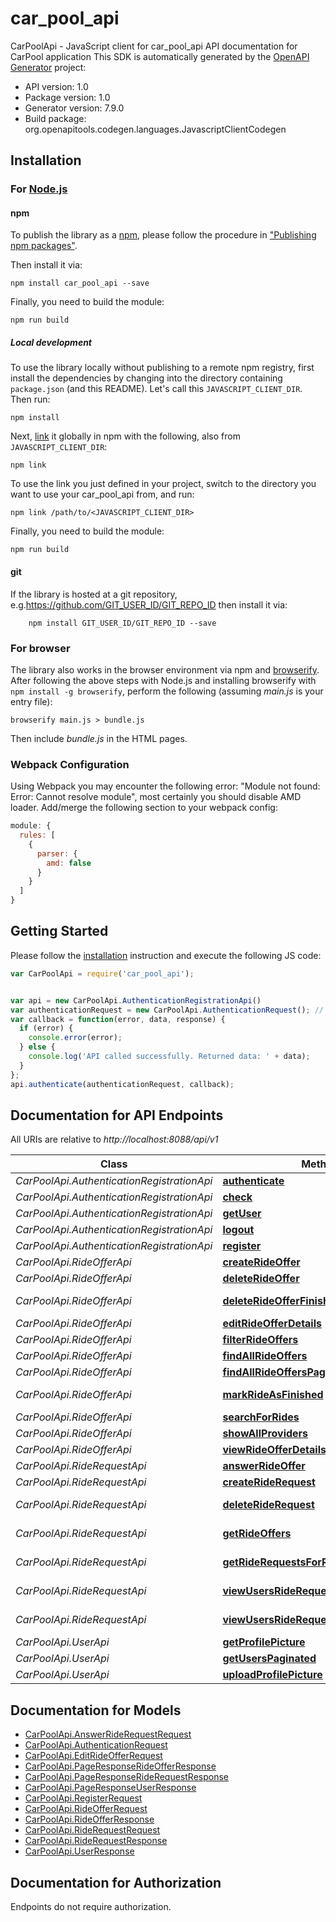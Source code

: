 # car_pool_api

CarPoolApi - JavaScript client for car_pool_api
API documentation for CarPool application
This SDK is automatically generated by the [OpenAPI Generator](https://openapi-generator.tech) project:

- API version: 1.0
- Package version: 1.0
- Generator version: 7.9.0
- Build package: org.openapitools.codegen.languages.JavascriptClientCodegen

## Installation

### For [Node.js](https://nodejs.org/)

#### npm

To publish the library as a [npm](https://www.npmjs.com/), please follow the procedure in ["Publishing npm packages"](https://docs.npmjs.com/getting-started/publishing-npm-packages).

Then install it via:

```shell
npm install car_pool_api --save
```

Finally, you need to build the module:

```shell
npm run build
```

##### Local development

To use the library locally without publishing to a remote npm registry, first install the dependencies by changing into the directory containing `package.json` (and this README). Let's call this `JAVASCRIPT_CLIENT_DIR`. Then run:

```shell
npm install
```

Next, [link](https://docs.npmjs.com/cli/link) it globally in npm with the following, also from `JAVASCRIPT_CLIENT_DIR`:

```shell
npm link
```

To use the link you just defined in your project, switch to the directory you want to use your car_pool_api from, and run:

```shell
npm link /path/to/<JAVASCRIPT_CLIENT_DIR>
```

Finally, you need to build the module:

```shell
npm run build
```

#### git

If the library is hosted at a git repository, e.g.https://github.com/GIT_USER_ID/GIT_REPO_ID
then install it via:

```shell
    npm install GIT_USER_ID/GIT_REPO_ID --save
```

### For browser

The library also works in the browser environment via npm and [browserify](http://browserify.org/). After following
the above steps with Node.js and installing browserify with `npm install -g browserify`,
perform the following (assuming *main.js* is your entry file):

```shell
browserify main.js > bundle.js
```

Then include *bundle.js* in the HTML pages.

### Webpack Configuration

Using Webpack you may encounter the following error: "Module not found: Error:
Cannot resolve module", most certainly you should disable AMD loader. Add/merge
the following section to your webpack config:

```javascript
module: {
  rules: [
    {
      parser: {
        amd: false
      }
    }
  ]
}
```

## Getting Started

Please follow the [installation](#installation) instruction and execute the following JS code:

```javascript
var CarPoolApi = require('car_pool_api');


var api = new CarPoolApi.AuthenticationRegistrationApi()
var authenticationRequest = new CarPoolApi.AuthenticationRequest(); // {AuthenticationRequest} 
var callback = function(error, data, response) {
  if (error) {
    console.error(error);
  } else {
    console.log('API called successfully. Returned data: ' + data);
  }
};
api.authenticate(authenticationRequest, callback);

```

## Documentation for API Endpoints

All URIs are relative to *http://localhost:8088/api/v1*

Class | Method | HTTP request | Description
------------ | ------------- | ------------- | -------------
*CarPoolApi.AuthenticationRegistrationApi* | [**authenticate**](docs/AuthenticationRegistrationApi.md#authenticate) | **POST** /auth/authenticate | 
*CarPoolApi.AuthenticationRegistrationApi* | [**check**](docs/AuthenticationRegistrationApi.md#check) | **GET** /auth/check | 
*CarPoolApi.AuthenticationRegistrationApi* | [**getUser**](docs/AuthenticationRegistrationApi.md#getUser) | **GET** /auth/get-user | 
*CarPoolApi.AuthenticationRegistrationApi* | [**logout**](docs/AuthenticationRegistrationApi.md#logout) | **POST** /auth/logout | 
*CarPoolApi.AuthenticationRegistrationApi* | [**register**](docs/AuthenticationRegistrationApi.md#register) | **POST** /auth/register | 
*CarPoolApi.RideOfferApi* | [**createRideOffer**](docs/RideOfferApi.md#createRideOffer) | **POST** /offers/create | 
*CarPoolApi.RideOfferApi* | [**deleteRideOffer**](docs/RideOfferApi.md#deleteRideOffer) | **DELETE** /offers/details/{id} | 
*CarPoolApi.RideOfferApi* | [**deleteRideOfferFinished**](docs/RideOfferApi.md#deleteRideOfferFinished) | **DELETE** /offers/delete-finished | 
*CarPoolApi.RideOfferApi* | [**editRideOfferDetails**](docs/RideOfferApi.md#editRideOfferDetails) | **PUT** /offers/details | 
*CarPoolApi.RideOfferApi* | [**filterRideOffers**](docs/RideOfferApi.md#filterRideOffers) | **GET** /offers/filter | 
*CarPoolApi.RideOfferApi* | [**findAllRideOffers**](docs/RideOfferApi.md#findAllRideOffers) | **GET** /offers/all | 
*CarPoolApi.RideOfferApi* | [**findAllRideOffersPaginated**](docs/RideOfferApi.md#findAllRideOffersPaginated) | **GET** /offers/all/paginated | 
*CarPoolApi.RideOfferApi* | [**markRideAsFinished**](docs/RideOfferApi.md#markRideAsFinished) | **PUT** /offers/mark-finished/{id} | 
*CarPoolApi.RideOfferApi* | [**searchForRides**](docs/RideOfferApi.md#searchForRides) | **GET** /offers/search | 
*CarPoolApi.RideOfferApi* | [**showAllProviders**](docs/RideOfferApi.md#showAllProviders) | **GET** /offers/all/providers | 
*CarPoolApi.RideOfferApi* | [**viewRideOfferDetails**](docs/RideOfferApi.md#viewRideOfferDetails) | **GET** /offers/details | 
*CarPoolApi.RideRequestApi* | [**answerRideOffer**](docs/RideRequestApi.md#answerRideOffer) | **PUT** /ride-requests/answer | 
*CarPoolApi.RideRequestApi* | [**createRideRequest**](docs/RideRequestApi.md#createRideRequest) | **POST** /ride-requests/create | 
*CarPoolApi.RideRequestApi* | [**deleteRideRequest**](docs/RideRequestApi.md#deleteRideRequest) | **DELETE** /ride-requests/delete-request/{id} | 
*CarPoolApi.RideRequestApi* | [**getRideOffers**](docs/RideRequestApi.md#getRideOffers) | **GET** /ride-requests/requests | 
*CarPoolApi.RideRequestApi* | [**getRideRequestsForRideOfferPaginated**](docs/RideRequestApi.md#getRideRequestsForRideOfferPaginated) | **GET** /ride-requests/requests/paginated | 
*CarPoolApi.RideRequestApi* | [**viewUsersRideRequests**](docs/RideRequestApi.md#viewUsersRideRequests) | **GET** /ride-requests/user-requests | 
*CarPoolApi.RideRequestApi* | [**viewUsersRideRequestsPaginated**](docs/RideRequestApi.md#viewUsersRideRequestsPaginated) | **GET** /ride-requests/user-requests/paginated | 
*CarPoolApi.UserApi* | [**getProfilePicture**](docs/UserApi.md#getProfilePicture) | **GET** /users/profile-picture | 
*CarPoolApi.UserApi* | [**getUsersPaginated**](docs/UserApi.md#getUsersPaginated) | **GET** /users/all/paginated | 
*CarPoolApi.UserApi* | [**uploadProfilePicture**](docs/UserApi.md#uploadProfilePicture) | **POST** /users/profile-picture | 


## Documentation for Models

 - [CarPoolApi.AnswerRideRequestRequest](docs/AnswerRideRequestRequest.md)
 - [CarPoolApi.AuthenticationRequest](docs/AuthenticationRequest.md)
 - [CarPoolApi.EditRideOfferRequest](docs/EditRideOfferRequest.md)
 - [CarPoolApi.PageResponseRideOfferResponse](docs/PageResponseRideOfferResponse.md)
 - [CarPoolApi.PageResponseRideRequestResponse](docs/PageResponseRideRequestResponse.md)
 - [CarPoolApi.PageResponseUserResponse](docs/PageResponseUserResponse.md)
 - [CarPoolApi.RegisterRequest](docs/RegisterRequest.md)
 - [CarPoolApi.RideOfferRequest](docs/RideOfferRequest.md)
 - [CarPoolApi.RideOfferResponse](docs/RideOfferResponse.md)
 - [CarPoolApi.RideRequestRequest](docs/RideRequestRequest.md)
 - [CarPoolApi.RideRequestResponse](docs/RideRequestResponse.md)
 - [CarPoolApi.UserResponse](docs/UserResponse.md)


## Documentation for Authorization

Endpoints do not require authorization.


